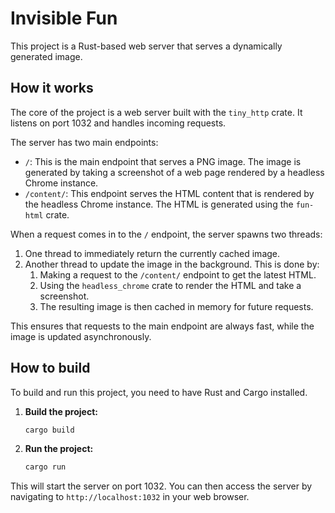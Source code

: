 # Invisible Fun

This project is a Rust-based web server that serves a dynamically generated image.

## How it works

The core of the project is a web server built with the `tiny_http` crate. It listens on port 1032 and handles incoming requests.

The server has two main endpoints:

-   `/`: This is the main endpoint that serves a PNG image. The image is generated by taking a screenshot of a web page rendered by a headless Chrome instance.
-   `/content/`: This endpoint serves the HTML content that is rendered by the headless Chrome instance. The HTML is generated using the `fun-html` crate.

When a request comes in to the `/` endpoint, the server spawns two threads:

1.  One thread to immediately return the currently cached image.
2.  Another thread to update the image in the background. This is done by:
    1.  Making a request to the `/content/` endpoint to get the latest HTML.
    2.  Using the `headless_chrome` crate to render the HTML and take a screenshot.
    3.  The resulting image is then cached in memory for future requests.

This ensures that requests to the main endpoint are always fast, while the image is updated asynchronously.

## How to build

To build and run this project, you need to have Rust and Cargo installed.

1.  **Build the project:**
    ```bash
    cargo build
    ```
2.  **Run the project:**
    ```bash
    cargo run
    ```

This will start the server on port 1032. You can then access the server by navigating to `http://localhost:1032` in your web browser.
